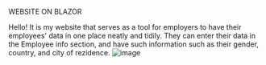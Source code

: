 WEBSITE ON BLAZOR 

Hello! It is my website that serves as a tool for employers to have their employees' data in one place neatly and tidily. They can enter their data in the Employee info section, and have such information such as their gender, country, and city of rezidence. 
![image](https://github.com/Galekk/Blazor-website/assets/131480933/a0339d5d-7f4a-477d-b054-c49b44ab45ec)
